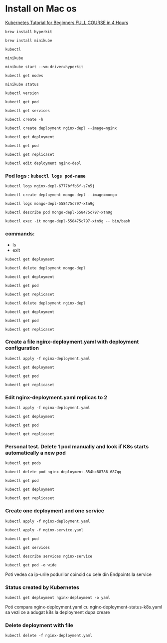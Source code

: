 # Install on Mac os

[Kubernetes Tutorial for Beginners FULL COURSE in 4 Hours](https://www.youtube.com/watch?v=X48VuDVv0do)

```shell
brew install hyperkit
```

```shell
brew install minikube
```

```shell
kubectl
```

```shell
minikube
```

```shell
minikube start --vm-driver=hyperkit
```

```shell
kubectl get nodes
```

```shell
minikube status
```

```shell
kubectl version
```

```shell
kubectl get pod
```

```shell
kubectl get services
```

```shell
kubectl create -h
```

```shell
kubectl create deployment nginx-depl --image=nginx
```

```shell
kubectl get deployment
```

```shell
kubectl get pod
```

```shell
kubectl get replicaset
```

```shell
kubectl edit deployment nginx-depl
```

### Pod logs : `kubectl logs pod-name`
```shell
kubectl logs nginx-depl-6777bffb6f-s7n5j
```

```shell
kubectl create deployment mongo-depl --image=mongo
```

```shell
kubectl logs mongo-depl-558475c797-xtn9g
```

```shell
kubectl describe pod mongo-depl-558475c797-xtn9g
```

```shell
kubectl exec -it mongo-depl-558475c797-xtn9g -- bin/bash
```

### commands:
- ls
- exit

```shell
kubectl get deployment
```

```shell
kubectl delete deployment mongo-depl
```

```shell
kubectl get deployment
```

```shell
kubectl get pod
```

```shell
kubectl get replicaset
```

```shell
kubectl delete deployment nginx-depl
```

```shell
kubectl get deployment
```

```shell
kubectl get pod
```

```shell
kubectl get replicaset
```

### Create a file nginx-deployment.yaml with deployment configuration

```shell
kubectl apply -f nginx-deployment.yaml
```

```shell
kubectl get deployment
```

```shell
kubectl get pod
```

```shell
kubectl get replicaset
```

### Edit  nginx-deployment.yaml replicas to 2

```shell
kubectl apply -f nginx-deployment.yaml
```

```shell
kubectl get deployment
```

```shell
kubectl get pod
```

```shell
kubectl get replicaset
```

### Personal test. Delete 1 pod manually and look if K8s starts automatically a new pod
```shell
kubectl get pods
```

```shell
kubectl delete pod nginx-deployment-854bc88786-687qq
```

```shell
kubectl get pod
```

```shell
kubectl get deployment
```

```shell
kubectl get replicaset
```

### Create one deployment and one service

```shell
kubectl apply -f nginx-deployment.yaml
```

```shell
kubectl apply -f nginx-service.yaml
```

```shell
kubectl get pod
```

```shell
kubectl get services
```

```shell
kubectl describe services nginx-service
```

```shell
kubectl get pod -o wide
```

Poti vedea ca ip-urile podurilor coincid cu cele din Endpoints la service

### Status created by Kubernetes

```shell
kubectl get deployment nginx-deployment -o yaml
```

Poti compara nginx-deployment.yaml cu nginx-deployment-status-k8s.yaml sa vezi ce a adugat k8s la deployment dupa creare

### Delete deployment with file

```shell
kubectl delete -f nginx-deployment.yaml
```